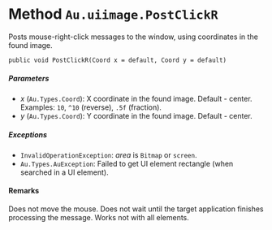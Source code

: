 # Method `Au.uiimage.PostClickR`

Posts mouse-right-click messages to the window, using coordinates in the found image.

```
public void PostClickR(Coord x = default, Coord y = default)
```

##### Parameters

- *x*  (`Au.Types.Coord`):
    X coordinate in the found image. Default - center. Examples: `10`, `^10` (reverse), `.5f` (fraction).
- *y*  (`Au.Types.Coord`):
    Y coordinate in the found image. Default - center.

##### Exceptions

- `InvalidOperationException`:
    *area* is `Bitmap` or `screen`.
- `Au.Types.AuException`:
    Failed to get UI element rectangle (when searched in a UI element).

#### Remarks

Does not move the mouse. Does not wait until the target application finishes processing the message. Works not with all elements.